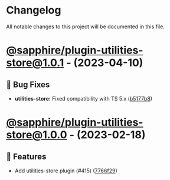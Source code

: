 # Changelog

All notable changes to this project will be documented in this file.

# [@sapphire/plugin-utilities-store@1.0.1](https://github.com/sapphiredev/plugins/compare/@sapphire/plugin-utilities-store@1.0.0...@sapphire/plugin-utilities-store@1.0.1) - (2023-04-10)

## 🐛 Bug Fixes

- **utilities-store:** Fixed compatibility with TS 5.x ([b5177b8](https://github.com/sapphiredev/plugins/commit/b5177b86da803deefbdd2421fd4bf50fb97211e1))

# [@sapphire/plugin-utilities-store@1.0.0](https://github.com/sapphiredev/plugins/tree/@sapphire/plugin-utilities-store@1.0.0) - (2023-02-18)

## 🚀 Features

- Add utilities-store plugin (#415) ([7766f29](https://github.com/sapphiredev/plugins/commit/7766f2997e7d0f52db30d2184c944076060f7033))

